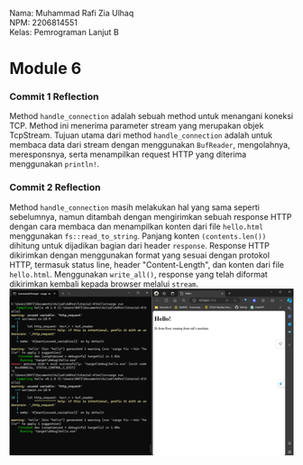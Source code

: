 Nama: Muhammad Rafi Zia Ulhaq<br>
NPM: 2206814551<br>
Kelas: Pemrograman Lanjut B<br>

# Module 6

### Commit 1 Reflection
Method `handle_connection` adalah sebuah method untuk menangani koneksi TCP. Method ini menerima parameter stream yang merupakan objek TcpStream. Tujuan utama dari method `handle_connection` adalah untuk membaca data dari stream dengan menggunakan `BufReader`, mengolahnya, meresponsnya, serta menampilkan request HTTP yang diterima menggunakan `println!`.

### Commit 2 Reflection
Method `handle_connection` masih melakukan hal yang sama seperti sebelumnya, namun ditambah dengan mengirimkan sebuah response HTTP dengan cara membaca dan menampilkan konten dari file `hello.html` menggunakan `fs::read_to_string`. Panjang konten `(contents.len())` dihitung untuk dijadikan bagian dari header `response`. Response HTTP dikirimkan dengan menggunakan format yang sesuai dengan protokol HTTP, termasuk status line, header "Content-Length", dan konten dari file `hello.html`. Menggunakan `write_all()`, response yang telah diformat dikirimkan kembali kepada browser melalui `stream`.
![alt text](https://github.com/rafizia/advprog-modul6/blob/optimize/src/image/commit2.png?raw=true)